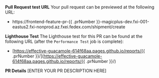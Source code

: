 **Pull Request test URL**
Your pull request can be previewed at the following URL:
- https://frontend-feature-pr-{{ .prNumber }}-magicplus-dev.fxi-001-eastus2.fxi-nonprod.az.fxei.fedex.com/shipment/create

**Lighthouse Test**
The Lighthouse test for this PR can be found at the following URL (after the `Performance Test` job is complete):
- [https://effective-guacamole-614f68aa.pages.github.io/reports/{{ .prNumber }}/](https://effective-guacamole-614f68aa.pages.github.io/reports/{{ .prNumber }}/)

**PR Details**
[ENTER YOUR PR DESCRIPTION HERE]